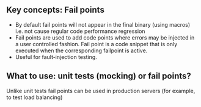 ## Key concepts: Fail points

* By default fail points will not appear in the final binary (using macros) i.e. not cause regular code performance regression
* Fail points are used to add code points where errors may be injected in a user controlled fashion. Fail point is a code snippet that is only executed when the corresponding failpoint is active.
* Useful for fault-injection testing.

## What to use: unit tests (mocking) or fail points?

Unlike unit tests fail points can be used in production servers (for example, to test load balancing)
